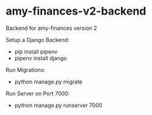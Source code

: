 # amy-finances-v2-backend

Backend for amy-finances version 2

Setup a Django Backend:

- pip install pipenv
- pipenv install django

Run Migrations:

- python manage.py migrate

Run Server on Port 7000:

- python manage.py runserver 7000
